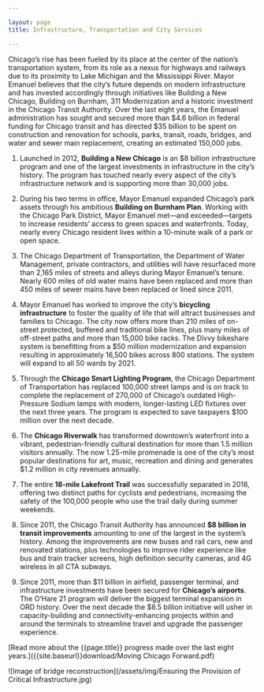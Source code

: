 ```yaml
---

layout: page
title: Infrastructure, Transportation and City Services

---
```


Chicago’s rise has been fueled by its place at the center of the nation’s transportation system, from its role as a nexus for highways and railways due to its proximity to Lake Michigan and the Mississippi River. Mayor Emanuel believes that the city’s future depends on modern infrastructure and has invested accordingly through initiatives like Building a New Chicago, Building on Burnham, 311 Modernization and a historic investment in the Chicago Transit Authority. Over the last eight years, the Emanuel administration has sought and secured more than $4.6 billion in federal funding for Chicago transit and has directed $35 billion to be spent on construction and renovation for schools, parks, transit, roads, bridges, and water and sewer main replacement, creating an estimated 150,000 jobs.

1. Launched in 2012, **Building a New Chicago** is an $8 billion infrastructure program and one of the largest investments in infrastructure in the city’s history. The program has touched nearly every aspect of the city’s infrastructure network and is supporting more than 30,000 jobs.

1. During his two terms in office, Mayor Emanuel expanded Chicago’s park assets through his ambitious **Building on Burnham Plan**. Working with the Chicago Park District, Mayor Emanuel met—and exceeded—targets to increase residents’ access to green spaces and waterfronts. Today, nearly every Chicago resident lives within a 10-minute walk of a park or open space. 

1. The Chicago Department of Transportation, the Department of Water Management, private contractors, and utilities will have resurfaced more than 2,165 miles of streets and alleys during Mayor Emanuel’s tenure. Nearly 600 miles of old water mains have been replaced and more than 450 miles of sewer mains have been replaced or lined since 2011.

1. Mayor Emanuel has worked to improve the city’s **bicycling infrastructure** to foster the quality of life that will attract businesses and families to Chicago. The city now offers more than 210 miles of on-street protected, buffered and traditional bike lines, plus many miles of off-street paths and more than 15,000 bike racks. The Divvy bikeshare system is benefitting from a $50 million modernization and expansion resulting in approximately 16,500 bikes across 800 stations. The system will expand to all 50 wards by 2021.

1. Through the **Chicago Smart Lighting Program**, the Chicago Department of Transportation has replaced 100,000 street lamps and is on track to complete the replacement of 270,000 of Chicago’s outdated High-Pressure Sodium lamps with modern, longer-lasting LED fixtures over the next three years. The program is expected to save taxpayers $100 million over the next decade. 

1. The **Chicago Riverwalk** has transformed downtown’s waterfront into a vibrant, pedestrian-friendly cultural destination for more than 1.5 million visitors annually. The now 1.25-mile promenade is one of the city’s most popular destinations for art, music, recreation and dining and generates $1.2 million in city revenues annually.

1. The entire **18-mile Lakefront Trail** was successfully separated in 2018, offering two distinct paths for cyclists and pedestrians, increasing the safety of the 100,000 people who use the trail daily during summer weekends.

1. Since 2011, the Chicago Transit Authority has announced **$8 billion in transit improvements** amounting to one of the largest in the system’s history. Among the improvements are new buses and rail cars, new and renovated stations, plus technologies to improve rider experience like bus and train tracker screens, high definition security cameras, and 4G wireless in all CTA subways. 

1. Since 2011, more than $11 billion in airfield, passenger terminal, and infrastructure investments have been secured for **Chicago’s airports**. The O’Hare 21 program will deliver the biggest terminal expansion in ORD history. Over the next decade the $8.5 billion initiative will usher in capacity-building and connectivity-enhancing projects within and around the terminals to streamline travel and upgrade the passenger experience.

[Read more about the {{page.title}} progress made over the last eight years.]({{site.baseurl}}download/Moving Chicago Forward.pdf)

![Image of bridge reconstruction](/assets/img/Ensuring the Provision of Critical Infrastructure.jpg) 
